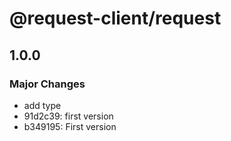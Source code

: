 # @request-client/request

## 1.0.0

### Major Changes

- add type
- 91d2c39: first version
- b349195: First version
